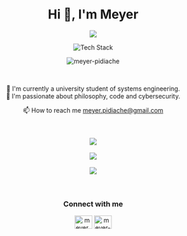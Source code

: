 <h1 align="center">Hi 👋, I'm Meyer</h1>

<p align="center"><image src="https://readme-typing-svg.demolab.com?font=Bree+Serif&pause=1000&color=FF2525&center=true&vCenter=true&width=435&lines=Self-Taught+Developer;Orgullosamente+Colombiano"></p>

<p align="center"> <img src="https://skillicons.dev/icons?i=bash,bootstrap,css,django,git,github,html,linux,python" alt="Tech Stack" /> </p>

<p align="center"><img src="https://komarev.com/ghpvc/?username=meyer-pidiache&label=Profile%20views&color=0e75b6&style=flat" alt="meyer-pidiache" /> </p><br>

<p align="center">🌱 I'm currently a university student of systems engineering.<br>
🤟 I'm passionate about philosophy, code and cybersecurity.</p>

<p align="center">📫 How to reach me <a href='mailto:meyer.pidiache@gmail.com'>meyer.pidiache@gmail.com</a></p><br><br>
 
 <!--Top Languages-->  
<div align="center" width="100%">
 <picture>
  <source 
   srcset="https://github-readme-stats-meyer-pidiache.vercel.app/api/top-langs/?username=meyer-pidiache&layout=compact&theme=radical&include_all_commits=true&count_private=true&langs_count=10"
   media="(prefers-color-scheme: dark)"
   />
  <source
   srcset="https://github-readme-stats-meyer-pidiache.vercel.app/api/top-langs/?username=meyer-pidiache&layout=compact&include_all_commits=true&count_private=true&langs_count=10"
   media="(prefers-color-scheme: light), (prefers-color-scheme: no-preference)"
  />
  <img src="https://github-readme-stats-meyer-pidiache.vercel.app/api/top-langs/?username=meyer-pidiache&layout=compact&include_all_commits=true&count_private=true&langs_count=10" />
 </picture>
</div><br>

 <!--Stats-->  
 <div align="center" width="100%">
 <picture>
  <source 
   srcset="https://github-readme-stats-meyer-pidiache.vercel.app/api?username=meyer-pidiache&show_icons=true&theme=radical&include_all_commits=true&count_private=true&hide=stars"
   media="(prefers-color-scheme: dark)"
   />
  <source
   srcset="https://github-readme-stats-meyer-pidiache.vercel.app/api?username=meyer-pidiache&show_icons=true&include_all_commits=true&count_private=true&hide=stars"
   media="(prefers-color-scheme: light), (prefers-color-scheme: no-preference)"
  />
  <img src="https://github-readme-stats-meyer-pidiache.vercel.app/api?username=meyer-pidiache&show_icons=true&include_all_commits=true&count_private=true&hide=stars" />
 </picture>
</div><br>

 <!--Streak Stats-->  
 <div align="center" width="100%">
 <picture>
  <source 
   srcset="https://github-readme-streak-stats.herokuapp.com/?user=meyer-pidiache&theme=radical"
   media="(prefers-color-scheme: dark)"
   />
  <source
   srcset="https://github-readme-streak-stats.herokuapp.com/?user=meyer-pidiache"
   media="(prefers-color-scheme: light), (prefers-color-scheme: no-preference)"
  />
  <img src="https://github-readme-streak-stats.herokuapp.com/?user=meyer-pidiache" />
 </picture>
</div><br>

<br>
<h3 align="center">Connect with me</h3>
  <p align="center">
    <a href="https://twitter.com/meyer_pidiache" target="blank"><img align="center" src="https://raw.githubusercontent.com/rahuldkjain/github-profile-readme-generator/master/src/images/icons/Social/twitter.svg" alt="meyer_pidiache" height="30" width="40" /></a>
    <a href="https://linkedin.com/in/meyer-pidiache" target="blank"><img align="center" src="https://raw.githubusercontent.com/rahuldkjain/github-profile-readme-generator/master/src/images/icons/Social/linked-in-alt.svg" alt="meyer-pidiache" height="30" width="40" /></a>
  </p>
 <br>
